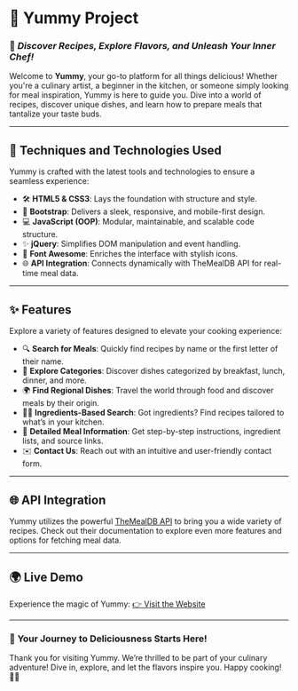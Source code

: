 # 🌟 **Yummy Project**
### 🍴 *Discover Recipes, Explore Flavors, and Unleash Your Inner Chef!*

Welcome to **Yummy**, your go-to platform for all things delicious! Whether you're a culinary artist, a beginner in the kitchen, or someone simply looking for meal inspiration, Yummy is here to guide you. Dive into a world of recipes, discover unique dishes, and learn how to prepare meals that tantalize your taste buds.

---

## 🚀 **Techniques and Technologies Used**
Yummy is crafted with the latest tools and technologies to ensure a seamless experience:
- 🛠️ **HTML5 & CSS3**: Lays the foundation with structure and style.
- 📱 **Bootstrap**: Delivers a sleek, responsive, and mobile-first design.
- 💻 **JavaScript (OOP)**: Modular, maintainable, and scalable code structure.
- ✨ **jQuery**: Simplifies DOM manipulation and event handling.
- 🎨 **Font Awesome**: Enriches the interface with stylish icons.
- 🌐 **API Integration**: Connects dynamically with TheMealDB API for real-time meal data.

---

## ✨ **Features**
Explore a variety of features designed to elevate your cooking experience:
- 🔍 **Search for Meals**: Quickly find recipes by name or the first letter of their name.
- 🥗 **Explore Categories**: Discover dishes categorized by breakfast, lunch, dinner, and more.
- 🌍 **Find Regional Dishes**: Travel the world through food and discover meals by their origin.
- 🧑‍🍳 **Ingredients-Based Search**: Got ingredients? Find recipes tailored to what’s in your kitchen.
- 📖 **Detailed Meal Information**: Get step-by-step instructions, ingredient lists, and source links.
- ✉️ **Contact Us**: Reach out with an intuitive and user-friendly contact form.

---

## 🌐 **API Integration**
Yummy utilizes the powerful [TheMealDB API](https://www.themealdb.com/api.php) to bring you a wide variety of recipes. Check out their documentation to explore even more features and options for fetching meal data.

---

## 🌍 **Live Demo**
Experience the magic of Yummy: [👉 Visit the Website](https://faresahmed50.github.io/Yummy/)

---

### 🌟 **Your Journey to Deliciousness Starts Here!**
Thank you for visiting Yummy. We’re thrilled to be part of your culinary adventure! Dive in, explore, and let the flavors inspire you. Happy cooking! 🍳✨  
